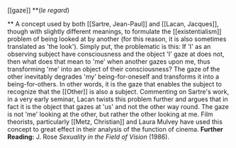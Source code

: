 [[gaze]] **(*le regard*)

** A
concept used by both [[Sartre, Jean-Paul]] and [[Lacan, Jacques]], though with
slightly different meanings, to formulate the
[[existentialism]] problem of
being looked at by another (for this reason, it is also sometimes
translated as 'the look'). Simply put, the problematic is this: If 'I'
as an observing subject have consciousness and the object 'I' gaze at
does not, then what does that mean to 'me' when another gazes upon me,
thus transforming 'me' into an object of their consciousness? The gaze
of the other inevitably degrades 'my' being-for-oneself and transforms
it into a being-for-others. In other words, it is the gaze that enables
the subject to recognize that the
[[Other]] is also a subject.
Commenting on Sartre's work, in a very early seminar, Lacan twists this
problem further and argues that in fact it is the object that gazes at
'us' and not the other way round. The gaze is not 'me' looking at the
other, but rather the other looking at me. Film theorists, particularly
[[Metz, Christian]] and Laura
Mulvey have used this concept to great effect in their analysis of the
function of cinema.
**Further Reading:** J. Rose *Sexuality in the Field of Vision* (1986).
